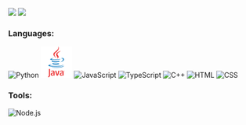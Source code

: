 ![](https://github.com/WiggleGiggle/github-stats/blob/master/generated/overview.svg)
![](https://github.com/WiggleGiggle/github-stats/blob/master/generated/languages.svg)

### Languages:   
<img src='./images/PythonLogo.png' alt='Python' width='64px' height='64px'>   
<img src='./images/JavaLogo.png' alt='Java' width='64px' height='64px'>   
<img src='' alt='JavaScript' width='16px' height='16px'>   
<img src='' alt='TypeScript' width='16px' height='16px'>   
<img src='' alt='C++' width='16px' height='16px'>   
<img src='' alt='HTML' width='16px' height='16px'>   
<img src='' alt='CSS' width='16px' height='16px'>   

<br>

### Tools:
<img src='' alt='Node.js' width='16px' height='16px'>
